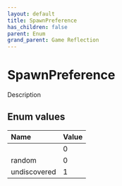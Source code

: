 ```yaml
---
layout: default
title: SpawnPreference
has_children: false
parent: Enum
grand_parent: Game Reflection
---
```

# SpawnPreference
Description 

## Enum values

| Name | Value |
|:----------|:--------------|
|  | 0 |
| random | 0 |
| undiscovered | 1 |

